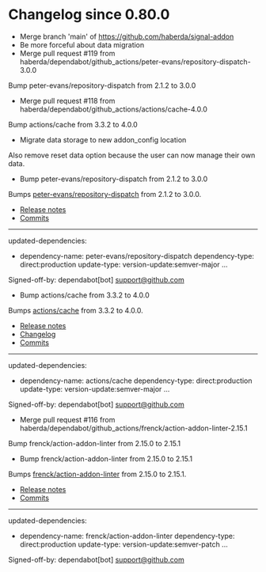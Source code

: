 # Changelog since 0.80.0
- Merge branch 'main' of https://github.com/haberda/signal-addon 
- Be more forceful about data migration 
- Merge pull request #119 from haberda/dependabot/github_actions/peter-evans/repository-dispatch-3.0.0

Bump peter-evans/repository-dispatch from 2.1.2 to 3.0.0 
- Merge pull request #118 from haberda/dependabot/github_actions/actions/cache-4.0.0

Bump actions/cache from 3.3.2 to 4.0.0 
- Migrate data storage to new addon_config location

Also remove reset data option because the user can now manage their own data. 
- Bump peter-evans/repository-dispatch from 2.1.2 to 3.0.0

Bumps [peter-evans/repository-dispatch](https://github.com/peter-evans/repository-dispatch) from 2.1.2 to 3.0.0.
- [Release notes](https://github.com/peter-evans/repository-dispatch/releases)
- [Commits](https://github.com/peter-evans/repository-dispatch/compare/v2.1.2...v3.0.0)

---
updated-dependencies:
- dependency-name: peter-evans/repository-dispatch
  dependency-type: direct:production
  update-type: version-update:semver-major
...

Signed-off-by: dependabot[bot] <support@github.com> 
- Bump actions/cache from 3.3.2 to 4.0.0

Bumps [actions/cache](https://github.com/actions/cache) from 3.3.2 to 4.0.0.
- [Release notes](https://github.com/actions/cache/releases)
- [Changelog](https://github.com/actions/cache/blob/main/RELEASES.md)
- [Commits](https://github.com/actions/cache/compare/v3.3.2...v4.0.0)

---
updated-dependencies:
- dependency-name: actions/cache
  dependency-type: direct:production
  update-type: version-update:semver-major
...

Signed-off-by: dependabot[bot] <support@github.com> 
- Merge pull request #116 from haberda/dependabot/github_actions/frenck/action-addon-linter-2.15.1

Bump frenck/action-addon-linter from 2.15.0 to 2.15.1 
- Bump frenck/action-addon-linter from 2.15.0 to 2.15.1

Bumps [frenck/action-addon-linter](https://github.com/frenck/action-addon-linter) from 2.15.0 to 2.15.1.
- [Release notes](https://github.com/frenck/action-addon-linter/releases)
- [Commits](https://github.com/frenck/action-addon-linter/compare/v2.15.0...v2.15.1)

---
updated-dependencies:
- dependency-name: frenck/action-addon-linter
  dependency-type: direct:production
  update-type: version-update:semver-patch
...

Signed-off-by: dependabot[bot] <support@github.com> 
